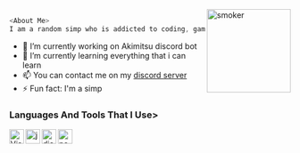 <img align="right" alt="smoker" width="150px" src="https://media.discordapp.net/attachments/775911357139910696/793728419825319976/standard_3.gif" />

```js
<About Me>
I am a random simp who is addicted to coding, gaming and discord :)
  ```
  
- 🔭 I’m currently working on Akimitsu discord bot
- 🌱 I’m currently learning everything that i can learn
- 📫 You can contact me on my [discord server](https://discord.gg/AwzQ6qQakE)
- ⚡ Fun fact: I'm a simp

### Languages And Tools That I Use>
<img align="left" alt="Visual Studio Code" width="26px" src="https://i.imgur.com/LwSdAlE.png" />
<img align="left" alt="js" width="26px" src="https://i.imgur.com/3u1wzwE.png" />
<img align="left" alt="discord.js" width="26px" src="https://i.imgur.com/SI1DZf3.png" />
<img align="left" alt="node.js" width="26px" src="https://i.imgur.com/tYLFZBh.png" /> 
